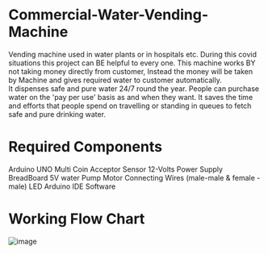 # Commercial-Water-Vending-Machine
Vending machine used in water plants or in hospitals etc. During this covid situations this project can BE helpful to every one. This machine works BY not taking money directly from customer, Instead the money will be taken by Machine and gives required water to customer automatically.
It dispenses safe and pure water 24/7 round the year. People can purchase water on the 'pay per use' basis as and when they want. It saves the time and efforts that people spend on travelling or standing in queues to fetch safe and pure drinking water.

# Required Components 
Arduino UNO
Multi Coin Acceptor Sensor
12-Volts Power Supply
BreadBoard
5V water Pump Motor
Connecting Wires (male-male & female - male)
LED
Arduino IDE Software


# Working Flow Chart

![image](https://user-images.githubusercontent.com/81632017/157458978-72104797-095d-4e17-b580-e0312edea237.png)





